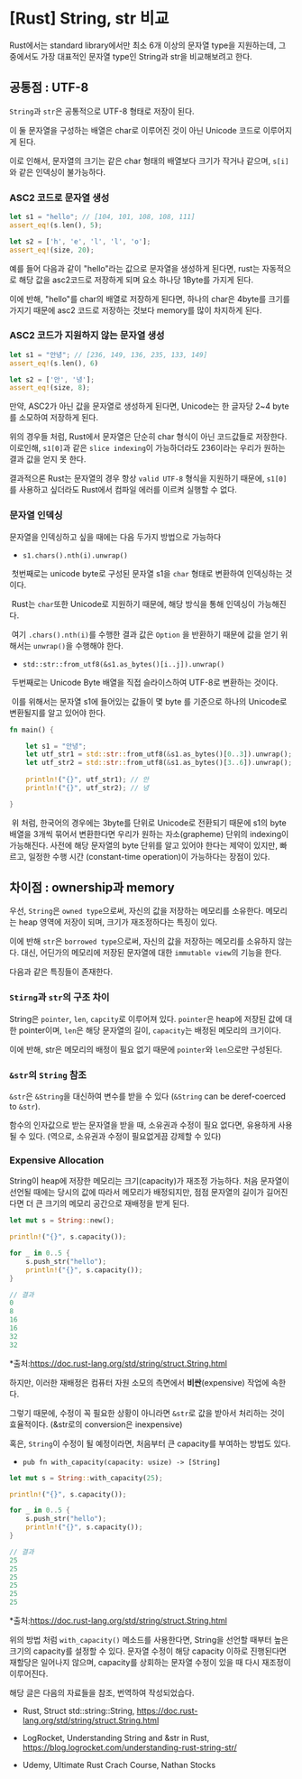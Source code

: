 # [Rust] String, str 비교



Rust에서는 standard library에서만 최소 6개 이상의 문자열 type을 지원하는데, 그 중에서도 가장 대표적인 문자열 type인 String과 str을 비교해보려고 한다.



## 공통점 : UTF-8



`String`과 `str`은 공통적으로 UTF-8 형태로 저장이 된다.

이 둘 문자열을 구성하는 배열은 char로 이루어진 것이 아닌  Unicode 코드로 이루어지게 된다.

이로 인해서, 문자열의 크기는 같은 char 형태의 배열보다 크기가 작거나 같으며, `s[i]`와 같은 인덱싱이 불가능하다.



### ASC2 코드로 문자열 생성

```rust
let s1 = "hello"; // [104, 101, 108, 108, 111]
assert_eq!(s.len(), 5);

let s2 = ['h', 'e', 'l', 'l', 'o'];
assert_eq!(size, 20);
```

예를 들어 다음과 같이 "hello"라는 값으로 문자열을 생성하게 된다면, rust는 자동적으로 해당 값을 asc2코드로 저장하게 되며 요소 하나당 1Byte를 가지게 된다.

이에 반해,  "hello"를 char의 배열로 저장하게 된다면, 하나의 char은 4byte를 크기를 가지기 때문에 asc2 코드로 저장하는 것보다 memory를 많이 차지하게 된다.



### ASC2 코드가 지원하지 않는 문자열 생성

```rust
let s1 = "안녕"; // [236, 149, 136, 235, 133, 149]
assert_eq!(s.len(), 6)

let s2 = ['안', '녕'];
assert_eq!(size, 8);
```

만약, ASC2가 아닌 값을 문자열로 생성하게 된다면, Unicode는 한 글자당 2~4 byte를 소모하여 저장하게 된다. 



위의 경우들 처럼, Rust에서 문자열은 단순히 char 형식이 아닌 코드값들로 저장한다. 이로인해,  `s1[0]`과 같은 `slice indexing`이 가능하더라도 236이라는 우리가 원하는 결과 값을 얻지 못 한다. 

결과적으론 Rust는 문자열의 경우 항상 `valid UTF-8`  형식을 지원하기 때문에, `s1[0]` 를 사용하고 싶더라도 Rust에서 컴파일 에러를 이르켜 실행할 수 없다.



### 문자열 인덱싱

문자열을 인덱싱하고 싶을 때에는 다음 두가지 방법으로 가능하다

- `s1.chars().nth(i).unwrap()`

​	첫번째로는 unicode byte로 구성된 문자열 s1을 `char` 형태로 변환하여 인덱싱하는 것이다.

​	Rust는 `char`또한 Unicode로 지원하기 때문에, 해당 방식을 통해 인덱싱이 가능해진다.

​	여기 `.chars().nth(i)`를 수행한 결과 값은 `Option` 을 반환하기 때문에 값을 얻기 위해서는 `unwrap()`을 수행해야 한다.

- `std::str::from_utf8(&s1.as_bytes()[i..j]).unwrap()`

​	두번째로는 Unicode Byte 배열을 직접 슬라이스하여 UTF-8로 변환하는 것이다.  

​	이를 위해서는 문자열 s1에 들어있는 값들이 몇 byte 를 기준으로 하나의 Unicode로 변환될지를 알고 있어야 한다.

```rust
fn main() {

    let s1 = "안녕";
    let utf_str1 = std::str::from_utf8(&s1.as_bytes()[0..3]).unwrap();
    let utf_str2 = std::str::from_utf8(&s1.as_bytes()[3..6]).unwrap();
    
    println!("{}", utf_str1); // 안
    println!("{}", utf_str2); // 녕

}
```

​	위 처럼, 한국어의 경우에는 3byte를 단위로 Unicode로 전환되기 때문에 s1의 byte 배열을 3개씩 묶어서 변환한다면 우리가 원하는 자소(grapheme) 단위의 indexing이 가능해진다. 사전에 해당 문자열의 byte 단위를 알고 있어야 한다는 제약이 있지만, 빠르고, 일정한 수행 시간 (constant-time operation)이 가능하다는 장점이 있다.



## 차이점 : ownership과 memory



우선, `String`은 `owned type`으로써, 자신의 값을 저장하는 메모리를 소유한다. 메모리는 heap 영역에 저장이 되며, 크기가 재조정하다는 특징이 있다.

이에 반해 `str`은 `borrowed type`으로써, 자신의 값을 저장하는 메모리를 소유하지 않는다. 대신, 어딘가의 메모리에 저장된 문자열에 대한 `immutable view`의 기능을 한다.



다음과 같은 특징들이 존재한다.

### `Stirng`과 `str`의 구조 차이

String은 `pointer`, `len`, `capcity`로 이루어져 있다. `pointer`은 heap에 저장된 값에 대한 pointer이며, `len`은 해당 문자열의 길이, `capacity`는 배정된 메모리의 크기이다.

이에 반해, str은 메모리의 배정이 필요 없기 때문에 `pointer`와 `len`으로만 구성된다. 



### `&str`의 `String` 참조

`&str`은 `&String`을 대신하여 변수를 받을 수 있다 (`&String` can be deref-coerced to `&str`). 

함수의 인자값으로 받는 문자열을 받을 때, 소유권과 수정이 필요 없다면, 유용하게 사용될 수 있다. (역으로, 소유권과 수정이 필요없게끔 강제할 수 있다)



### Expensive Allocation

String이 heap에 저장한 메모리는 크기(capacity)가 재조정 가능하다. 처음 문자열이 선언될 때에는 당시의 값에 따라서 메모리가 배정되지만, 점점 문자열의 길이가 길어진다면 더 큰 크기의 메모리 공간으로 재배정을 받게 된다.

```rust
let mut s = String::new();

println!("{}", s.capacity());

for _ in 0..5 {
    s.push_str("hello");
    println!("{}", s.capacity());
}
```

```rust
// 결과
0
8
16
16
32
32
```

*출처:https://doc.rust-lang.org/std/string/struct.String.html

하지만, 이러한 재배정은 컴퓨터 자원 소모의 측면에서 **비싼**(expensive) 작업에 속한다. 

그렇기 때문에, 수정이 꼭 필요한 상황이 아니라면 `&str`로 값을 받아서 처리하는 것이 효율적이다. (&str로의 conversion은 inexpensive)

혹은, `String`이 수정이 될 예정이라면, 처음부터 큰 capacity를 부여하는 방법도 있다.

-  `pub fn with_capacity(capacity: usize) -> [String]`

```rust
let mut s = String::with_capacity(25);

println!("{}", s.capacity());

for _ in 0..5 {
    s.push_str("hello");
    println!("{}", s.capacity());
}
```

```rust
// 결과
25
25
25
25
25
25
```

*출처:https://doc.rust-lang.org/std/string/struct.String.html

위의 방법 처럼 `with_capacity()` 메소드를 사용한다면, String을 선언할 때부터 높은 크기의 capacity를 설정할 수 있다. 문자열 수정이 해당 capacity 이하로 진행된다면 재할당은 일어나지 않으며, capacity를 상회하는 문자열 수정이 있을 때 다시 재조정이 이루어진다.





해당 글은 다음의 자료들을 참조, 번역하여 작성되었습다.

- Rust, Struct std::string::String, https://doc.rust-lang.org/std/string/struct.String.html
- LogRocket, Understanding String and &str in Rust, https://blog.logrocket.com/understanding-rust-string-str/

- Udemy, Ultimate Rust Crach Course, Nathan Stocks